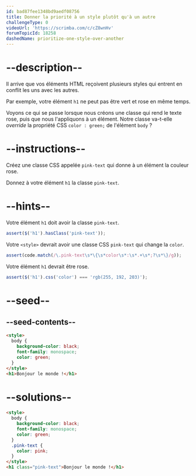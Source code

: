```yaml
---
id: bad87fee1348bd9aedf08756
title: Donner la priorité à un style plutôt qu'à un autre
challengeType: 0
videoUrl: 'https://scrimba.com/c/cZ8wnHv'
forumTopicId: 18258
dashedName: prioritize-one-style-over-another
---
```


# --description--

Il arrive que vos éléments HTML reçoivent plusieurs styles qui entrent en conflit les uns avec les autres.

Par exemple, votre élément `h1` ne peut pas être vert et rose en même temps.

Voyons ce qui se passe lorsque nous créons une classe qui rend le texte rose, puis que nous l'appliquons à un élément. Notre classe va-t-elle *override* la propriété CSS `color : green;` de l'élément `body` ?

# --instructions--

Créez une classe CSS appelée `pink-text` qui donne à un élément la couleur rose.

Donnez à votre élément `h1` la classe `pink-text`.

# --hints--

Votre élément `h1` doit avoir la classe `pink-text`.

```js
assert($('h1').hasClass('pink-text'));
```

Votre `<style>` devrait avoir une classe CSS `pink-text` qui change la `color`.

```js
assert(code.match(/\.pink-text\s*\{\s*color\s*:\s*.+\s*;?\s*\}/g));
```

Votre élément `h1` devrait être rose.

```js
assert($('h1').css('color') === 'rgb(255, 192, 203)');
```

# --seed--

## --seed-contents--

```html
<style>
  body {
    background-color: black;
    font-family: monospace;
    color: green;
  }
</style>
<h1>Bonjour le monde !</h1>
```

# --solutions--

```html
<style>
  body {
    background-color: black;
    font-family: monospace;
    color: green;
  }
  .pink-text {
    color: pink;
  }
</style>
<h1 class="pink-text">Bonjour le monde !</h1>
```
